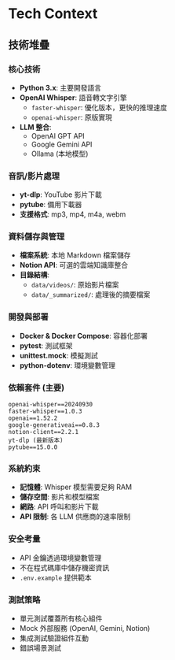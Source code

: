 # Tech Context

## 技術堆疊

### 核心技術
- **Python 3.x**: 主要開發語言
- **OpenAI Whisper**: 語音轉文字引擎
  - `faster-whisper`: 優化版本，更快的推理速度
  - `openai-whisper`: 原版實現
- **LLM 整合**: 
  - OpenAI GPT API
  - Google Gemini API
  - Ollama (本地模型)

### 音訊/影片處理
- **yt-dlp**: YouTube 影片下載
- **pytube**: 備用下載器
- **支援格式**: mp3, mp4, m4a, webm

### 資料儲存與管理
- **檔案系統**: 本地 Markdown 檔案儲存
- **Notion API**: 可選的雲端知識庫整合
- **目錄結構**:
  - `data/videos/`: 原始影片檔案
  - `data/_summarized/`: 處理後的摘要檔案

### 開發與部署
- **Docker & Docker Compose**: 容器化部署
- **pytest**: 測試框架
- **unittest.mock**: 模擬測試
- **python-dotenv**: 環境變數管理

### 依賴套件 (主要)
```
openai-whisper==20240930
faster-whisper==1.0.3
openai==1.52.2
google-generativeai==0.8.3
notion-client==2.2.1
yt-dlp (最新版本)
pytube==15.0.0
```

### 系統約束
- **記憶體**: Whisper 模型需要足夠 RAM
- **儲存空間**: 影片和模型檔案
- **網路**: API 呼叫和影片下載
- **API 限制**: 各 LLM 供應商的速率限制

### 安全考量
- API 金鑰透過環境變數管理
- 不在程式碼庫中儲存機密資訊
- `.env.example` 提供範本

### 測試策略
- 單元測試覆蓋所有核心組件
- Mock 外部服務 (OpenAI, Gemini, Notion)
- 集成測試驗證組件互動
- 錯誤場景測試